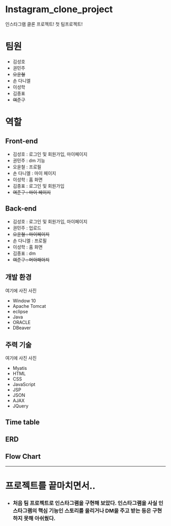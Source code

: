 # Instagram_clone_project
인스타그램 클론 프로젝트! 첫 팀프로젝트!

# 팀원
- 김성호
- 권민주
- ~~오윤철~~
- 손 다니엘
- 이성학
- 김종표
- ~~여준구~~


# 역할

## Front-end
- 김성호 : 로그인 및 회원가입, 마이페이지
- 권민주 : dm 기능
- 오윤철 : 프로필
- 손 다니엘 : 마이 페이지
- 이성학 : 홈 화면
- 김종표 : 로그인 및 회원가입
- ~~여준구 : 마이 페이지~~

## Back-end 
- 김성호 : 로그인 및 회원가입, 마이페이지
- 권민주 : 업로드
- ~~오윤철 : 마이페이지~~
- 손 다니엘 : 프로필
- 이성학 : 홈 화면
- 김종표 : dm
- ~~여준구 : 머아패아지~~

## 개발 환경

여기에 사진 사진

- Window 10
- Apache Tomcat
- eclipse
- Java
- ORACLE
- DBeaver

## 주력 기술

여기에 사진 사진

- Myatis
- HTML
- CSS
- JavaScript
- JSP
- JSON
- AJAX
- JQuery

## Time table

## ERD

## Flow Chart

<hr>

# 프로젝트를 끝마치면서..
- ### 처음 팀 프로젝트로 인스타그램을 구현해 보았다. 인스타그램을 사실 인스타그램의 핵심 기능인 스토리를 올리거나 DM을 주고 받는 등은 구현하지 못해 아쉬웠다.

